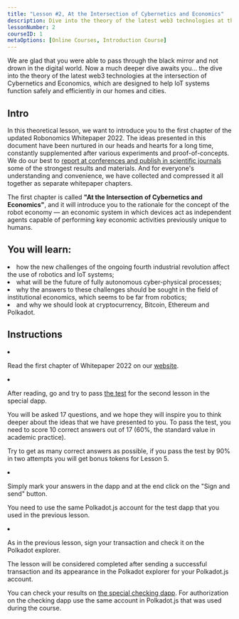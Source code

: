 ```yaml
---
title: "Lesson #2, At the Intersection of Cybernetics and Economics"
description: Dive into the theory of the latest web3 technologies at the intersection of Cybernetics and Economics, which are designed to help IoT systems function safely and efficiently in our homes and cities.
lessonNumber: 2
courseID: 1
metaOptions: [Online Courses, Introduction Course]
---
```


<section class="container__narrow">

We are glad that you were able to pass through the black mirror and not drown in the digital world. Now a much deeper dive awaits you... the dive into the theory of the latest web3 technologies at the intersection of Cybernetics and Economics, which are designed to help IoT systems function safely and efficiently in our homes and cities.

</section>

<section class="container__narrow">

## Intro

In this theoretical lesson, we want to introduce you to the first chapter of the updated Robonomics Whitepaper 2022. The ideas presented in this document have been nurtured in our heads and hearts for a long time, constantly supplemented after various experiments and proof-of-concepts. We do our best to [report at conferences and publish in scientific journals](https://robonomics.network/papers/) some of the strongest results and materials. And for everyone's understanding and convenience, we have collected and compressed it all together as separate whitepaper chapters.

The first chapter is called **"At the Intersection of Cybernetics and Economics"**, and it will introduce you to the rationale for the concept of the robot economy — an economic system in which devices act as independent agents capable of performing key economic activities previously unique to humans.

</section>

<section class="container__reg">

## You will learn:

<List>

<li>
how the new challenges of the ongoing fourth industrial revolution affect the use of robotics and IoT systems;
</li>

<li>
what will be the future of fully autonomous cyber-physical processes;
</li>

<li>
why the answers to these challenges should be sought in the field of institutional economics, which seems to be far from robotics;
</li>

<li>
and why we should look at cryptocurrency, Bitcoin, Ethereum and Polkadot.
</li>

</List>
</section>

<section class="container__reg">

## Instructions

<List type="numbers">

<li>

Read the first chapter of Whitepaper 2022 on our [website](https://robonomics.network/vision/).

</li>

<li>

After reading, go and try to pass [the test](https://lesson2.robonomics.academy/#/) for the second lesson in the special dapp.

You will be asked 17 questions, and we hope they will inspire you to think deeper about the ideas that we have presented to you. To pass the test, you need to score 10 correct answers out of 17 (60%, the standard value in academic practice).

Try to get as many correct answers as possible, if you pass the test by 90% in two attempts you will get bonus tokens for Lesson 5.

</li>

<li>

Simply mark your answers in the dapp and at the end click on the "Sign and send" button.

You need to use the same Polkadot.js account for the test dapp that you used in the previous lesson.

</li>

<li>

As in the previous lesson, sign your transaction and check it on the Polkadot explorer.

</li>
</List>
</section>


<Result>

The lesson will be considered completed after sending a successful transaction and its appearance in the Polkadot explorer for your Polkadot.js account.

You can check your results on [the special checking dapp](https://lk.robonomics.academy/). For authorization on the checking dapp use the same account in Polkadot.js that was used during the course.

</Result>